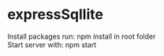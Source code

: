 # expressSqllite

Install packages run: npm install in root folder </br>
Start server with: npm start </br>
